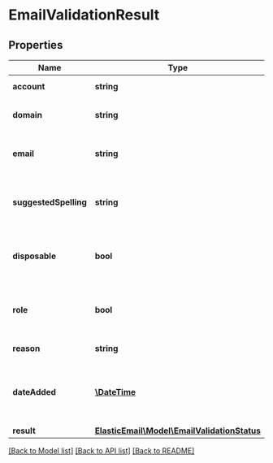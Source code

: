 # EmailValidationResult

## Properties
Name | Type | Description | Notes
------------ | ------------- | ------------- | -------------
**account** | **string** | Local part of an email | [optional] 
**domain** | **string** | Name of selected domain. | [optional] 
**email** | **string** | Full email address that was verified | [optional] 
**suggestedSpelling** | **string** | Suggested spelling if a possible mistake was found | [optional] 
**disposable** | **bool** | Does the email have a temporary domain | [optional] 
**role** | **bool** | Is an email a role email (e.g. info@, noreply@ etc.) | [optional] 
**reason** | **string** | All detected issues | [optional] 
**dateAdded** | [**\DateTime**](\DateTime.md) | Date of creation in YYYY-MM-DDThh:ii:ss format | [optional] 
**result** | [**ElasticEmail\Model\EmailValidationStatus**](EmailValidationStatus.md) |  | [optional] 

[[Back to Model list]](../README.md#documentation-for-models) [[Back to API list]](../README.md#documentation-for-api-endpoints) [[Back to README]](../README.md)


